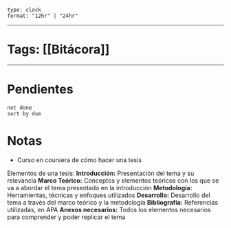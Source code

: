 
```widgets
type: clock
format: "12hr" | "24hr"
```
---

# Tags: [[Bitácora]]


---
# Pendientes
```tasks
not done
sort by due
```

# Notas 
- Curso en coursera de cómo hacer una tesis

Elementos de una tesis:
**Introducción:** Presentación del tema y su relevancia
**Marco Teórico:** Conceptos y elementos teóricos con los que se va a abordar el tema presentado en la introducción
**Metodología:** Herramientas, técnicas y enfoques utilizados
**Desarrollo:** Desarrollo del tema a través del marco teórico y la metodología
**Bibliografía:** Referencias utilizadas, en APA
**Anexos necesarios:** Todos los elementos necesarios para comprender y poder replicar el tema